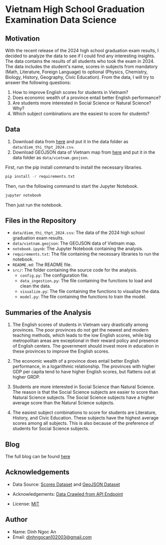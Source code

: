 # Vietnam High School Graduation Examination Data Science

## Motivation
With the recent release of the 2024 high school graduation exam results, I decided to analyze the data to see if I could find any interesting insights. The data contains the results of all students who took the exam in 2024. The data includes the student's name, scores in subjects from mandatory (Math, Literature, Foreign Language) to optional (Physics, Chemistry, Biology, History, Geography, Civic Education). From the data, I will try to answer the following questions:
1. How to improve English scores for students in Vietnam?
2. Does economic wealth of a province entail better English performance?
3. Are students more interested in Social Science or Natural Science? Why?
4. Which subject combinations are the easiest to score for students?

## Data

1. Download data from [here](https://github.com/anhdung98/diem_thi_2024/releases/download/240717/diem_thi_thpt_2024.csv) and put it in the data folder as `data/diem_thi_thpt_2024.csv`.
2. Download GEOJSON data of Vietnam map from [here](https://github.com/ThongVM003/Datascrap/blob/master/diaphantinhenglish.geojson) and put it in the data folder as `data/vietnam.geojson`.


First, run the pip install command to install the necessary libraries.

```bash
pip install -r requirements.txt
```

Then, run the following command to start the Jupyter Notebook.

```bash
jupyter notebook
```

Then just run the notebook.

## Files in the Repository
- `data/diem_thi_thpt_2024.csv`: The data of the 2024 high school graduation exam results.
- `data/vietnam.geojson`: The GEOJSON data of Vietnam map.
- `notebook.ipynb`: The Jupyter Notebook containing the analysis.
- `requirements.txt`: The file containing the necessary libraries to run the notebook.
- `README.md`: The README file.
- `src/`: The folder containing the source code for the analysis.
    - `config.py`: The configuration file.
    - `data_ingestion.py`: The file containing the functions to load and clean the data.
    - `visualize.py`: The file containing the functions to visualize the data.
    - `model.py`: The file containing the functions to train the model.

## Summaries of the Analysis
1. The English scores of students in Vietnam vary drastically among provinces. The poor provinces do not get the newest and modern teaching methods, which leads to the low English scores, while big metropolitan areas are exceptional in their reward policy and presence of English centers. The government should invest more in education in these provinces to improve the English scores.

2. The economic wealth of a province does entail better English performance, in a logarithmic relationship. The provinces with higher GDP per capita tend to have higher English scores, but flattens out at higher GRDP.

3. Students are more interested in Social Science than Natural Science. The reason is that the Social Science subjects are easier to score than Natural Science subjects. The Social Science subjects have a higher average score than the Natural Science subjects.

4. The easiest subject combinations to score for students are Literature, History, and Civic Education. These subjects have the highest average scores among all subjects. This is also because of the preference of students for Social Science subjects.

## Blog

The full blog can be found [here](https://medium.com/@dinhngocan102003/vietnamese-high-school-exam-reveals-dark-truth-about-its-education-system-0b9f751e443f)

## Acknowledgements
- Data Source: [Scores Dataset](https://github.com/anhdung98/diem_thi_2024/releases/download/240717/diem_thi_thpt_2024.csv) and [GeoJSON Dataset](https://github.com/ThongVM003/Datascrap/blob/master/diaphantinhenglish.geojson)
- Acknowledgements: [Data Crawled from API Endpoint](https://api.viettimes.vn/api/diem-thi)

- License: [MIT](https://opensource.org/licenses/MIT)

## Author
- Name: Dinh Ngoc An
- Email: dinhngocan102003@gmail.com